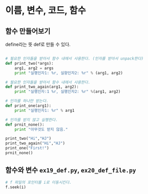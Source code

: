 # 이름, 변수, 코드, 함수

## 함수 만들어보기
define라는 뜻 def로 만들 수 있다.
```Python

# 필요한 인자들을 받아서 함수 내에서 사용한다. (인자를 받아서 unpack한다)
def print_two(*args):
    arg1, arg2 = args
    print "실행인자1: %r, 실향인자2: %r" % (arg1, arg2)

# 필요한 인자들을 받아서 함수 내에서 사용한다.
def print_two_again(arg1, arg2):
    print "실행인자:1 %r, 실행인자2: %r" %(arg1, arg2)

# 인자를 하나만 받는다.
def print_one(arg1):
    print "실행인자1: %r" % arg1

# 인자를 받지 않고 실행한다.
def prnit_none():
    print "아무것도 받지 않음."

print_two("Hi","HJ")
print_two_again("Hi","HJ")
print_one("First!")
prnit_none()


```

## 함수와 변수 `ex19_def.py`, `ex20_def_file.py`

```Python
# f 파일의 포인터를 i로 이동시킨다.
f.seek(i)


```







